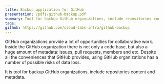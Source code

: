 ```yaml
---
title: Backup application for GitHub
presentation: /pdfs/github-backup.pdf
summary: Tool for backup GitHub organizations, include repositories content and metadata.
tags:
github: https://github.com/cloud-labs-infra/github-backup
---
```

GitHub organizations provide a lot of opportunities for collaborative work. Inside the GitHub organization there is not only a code base, but also a huge amount of metadata: issues, pull requests, members and etc. Despite all the conveniences that GitHub provides, using GitHub organizations has a number of possible risks of data loss.

It is tool for backup GitHub organizations, include repositories content and metadata.
